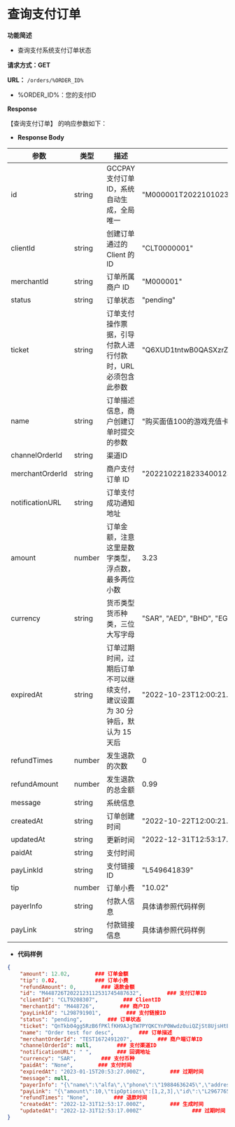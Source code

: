 # 查询支付订单

**功能简述**

- 查询支付系统支付订单状态

**请求方式：GET**

**URL：** `/orders/%ORDER_ID%`

- %ORDER_ID%：您的支付ID

**Response**

【查询支付订单】 的响应参数如下：

- **Response Body**

| **参数**        | **类型** | **描述**                                                     | **样例**                                                     |
| --------------- | -------- | ------------------------------------------------------------ | ------------------------------------------------------------ |
| id              | string   | GCCPAY 支付订单ID，系统自动生成，全局唯一                    | "M000001T2022101023455774363043"                             |
| clientId        | string   | 创建订单通过的 Client 的 ID                                  | "CLT0000001"                                                 |
| merchantId      | string   | 订单所属商户 ID                                              | "M000001"                                                    |
| status          | string   | 订单状态                                                     | "pending"                                                    |
| ticket          | string   | 订单支付操作票据，引导付款人进行付款时，URL必须包含此参数    | "Q6XUD1tntwB0QASXzrZesapHEXBXEUMkiOs5KqLpySxwYtUfr8TkNNNmMyrFAw89" |
| name            | string   | 订单描述信息，商户创建订单时提交的参数                       | "购买面值100的游戏充值卡"                                    |
| channelOrderId  | string   | 渠道ID                                                       |                                                              |
| merchantOrderId | string   | 商户支付订单 ID                                              | "2022102218233400123"                                        |
| notificationURL | string   | 订单支付成功通知地址                                         |                                                              |
| amount          | number   | 订单金额，注意这里是数字类型，浮点数，最多两位小数           | 3.23                                                         |
| currency        | string   | 货币类型货币种类，三位大写字母                               | "SAR",  "AED", "BHD",  "EGP",   "KWD", "OMR", "QAR"          |
| expiredAt       | string   | 订单过期时间，过期后订单不可以继续支付，建议设置为 30 分钟后，默认为 15 天后 | "2022-10-23T12:00:21.000Z"                                   |
| refundTimes     | number   | 发生退款的次数                                               | 0                                                            |
| refundAmount    | number   | 发生退款的总金额                                             | 0.99                                                         |
| message         | string   | 系统信息                                                     |                                                              |
| createdAt       | string   | 订单创建时间                                                 | "2022-10-22T12:00:21.000Z"                                   |
| updatedAt       | string   | 更新时间                                                     | "2022-12-31T12:53:17.000Z"                                   |
| paidAt          | string   | 支付时间                                                     |                                                              |
| payLinkId       | string   | 支付链接ID                                                   | "L549641839"                                                 |
| tip             | number   | 订单小费                                                     | "10.02"                                                      |
| payerInfo       | string   | 付款人信息                                                   | 具体请参照代码样例                                           |
| payLink         | string   | 付款链接信息                                                 | 具体请参照代码样例                                           |

- **代码样例**

```json
{
    "amount": 12.02,        ### 订单金额
    "tip": 0.02,            ### 订单小费
    "refundAmount": 0,        ### 退款金额
    "id": "M448726T2022123112531745487632",        ### 支付订单ID
    "clientId": "CLT9208307",        ### ClientID
    "merchantId": "M448726",        ### 商户ID
    "payLinkId": "L298791901",        ### 支付链接ID 
    "status": "pending",        ### 订单状态
    "ticket": "QnTkb04gg5RzB6fPKlfKH9AJgTW7PYQKCYnP0Wwdz0uiQZjSt8UjsHtBJbBBmTMc",        ### 票据凭证，用于验证订单ID
    "name": "Order test for desc",        ### 订单描述
    "merchantOrderId": "TEST1672491207",        ### 商户端订单ID
    "channelOrderId": null,        ### 支付渠道ID 
    "notificationURL": " ",        ### 回调地址
    "currency": "SAR",        ### 支付币种
    "paidAt": "None",        ### 支付时间
    "expiredAt": "2023-01-15T20:53:27.000Z",        ### 过期时间
    "message": null,
    "payerInfo": "{\"name\":\"alfa\",\"phone\":\"19884636245\",\"address\":\"alfa\",\"email\":\"alfall@qq.com\"}",        ### 付款人信息
    "payLink": "{\"amount\":10,\"tipOptions\":[1,2,3],\"id\":\"L296776508\",\"name\":null,\"clientId\":\"CLT7740145\",\"amountType\":\"fixed\",\"currency\":\"SAR\",\"needContact\":true,\"includeAddress\":true,\"needTip\":true,\"tipRequired\":false,\"tipType\":\"percent\",\"creatorId\":\"U643029\",\"createdAt\":\"2023-03-01T14:14:00.000Z\",\"updatedAt\":\"2023-03-01T14:14:00.000Z\"}",        ### 支付链接信息
    "refundTimes": "None",        ### 退款时间
    "createdAt": "2022-12-31T12:53:17.000Z",        ### 生成时间
    "updatedAt": "2022-12-31T12:53:17.000Z"                ### 过期时间
}
```
